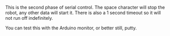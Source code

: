 This is the second phase of serial control. The space character will stop the robot, any other data will start it. 
There is also a 1 second timeout so it will not run off indefinitely.

You can test this with the Arduino monitor, or better still, putty.